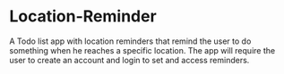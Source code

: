 # Location-Reminder
A Todo list app with location reminders that remind the user to do something when he reaches a specific location.
The app will require the user to create an account and login to set and access reminders.
